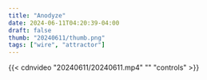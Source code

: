 ```yaml
---
title: "Anodyze"
date: 2024-06-11T04:20:39-04:00
draft: false
thumb: "20240611/thumb.png"
tags: ["wire", "attractor"]
---
```


{{< cdnvideo "20240611/20240611.mp4" "" "controls" >}}
